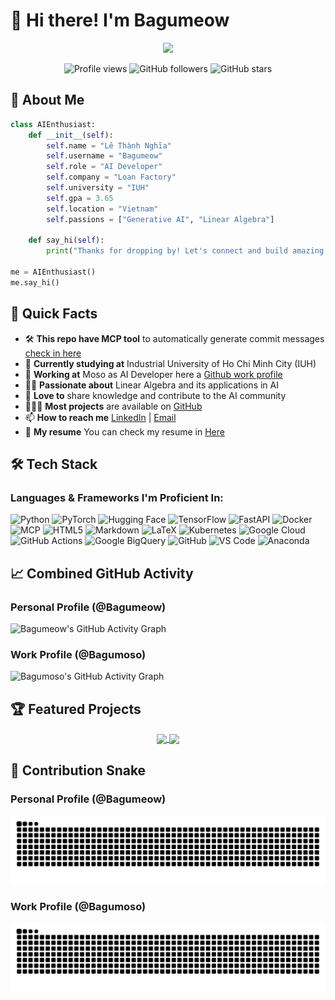 # 👋 Hi there! I'm Bagumeow

<div align="center">
  <img src=images/profile_github.gif />
</div>

<p align="center">
  <img src="https://komarev.com/ghpvc/?username=bagumeow&label=Profile%20views&color=71dcff&style=flat-square" alt="Profile views" />
  <img src="https://img.shields.io/github/followers/bagumeow?label=Followers&style=flat-square&color=71dcff&labelColor=1a1a1a" alt="GitHub followers" />
  <img src="https://img.shields.io/github/stars/bagumeow?label=Stars&style=flat-square&color=71dcff&labelColor=1a1a1a" alt="GitHub stars" />
</p>

## 🌟 About Me

```python
class AIEnthusiast:
    def __init__(self):
        self.name = "Lê Thành Nghĩa"
        self.username = "Bagumeow"
        self.role = "AI Developer"
        self.company = "Loan Factory"
        self.university = "IUH"
        self.gpa = 3.65
        self.location = "Vietnam"
        self.passions = ["Generative AI", "Linear Algebra"]
        
    def say_hi(self):
        print("Thanks for dropping by! Let's connect and build amazing AI solutions together!")

me = AIEnthusiast()
me.say_hi()
```

## 🚀 Quick Facts

- 🛠️ **This repo have MCP tool** to automatically generate commit messages [check in here](mcp/mcp_server.py)
- 🔭 **Currently studying at** Industrial University of Ho Chi Minh City (IUH)
- 🌱 **Working at** Moso as AI Developer here a [Github work profile](https://github.com/bagumoso)
- 👨‍🔬 **Passionate about** Linear Algebra and its applications in AI
- 🥰 **Love to** share knowledge and contribute to the AI community
- 👨🏻‍💻 **Most projects** are available on [GitHub](https://github.com/Bagumeow?tab=repositories)
- 📫 **How to reach me** [LinkedIn](https://www.linkedin.com/in/bagumeow/) | [Email](mailto:lethanhnghia147@gmail.com)
- 📃 **My resume** You can check my resume in [Here](CV/CV_LeThanhNghia_Oct_2025.pdf)
## 🛠️ Tech Stack

### Languages & Frameworks I'm Proficient In:
<p align="left">
  <img src="https://img.shields.io/badge/Python-3776AB?style=for-the-badge&logo=python&logoColor=white" alt="Python" />
  <img src="https://img.shields.io/badge/PyTorch-EE4C2C?style=for-the-badge&logo=pytorch&logoColor=white" alt="PyTorch" />
  <img src="https://img.shields.io/badge/🤗%20Hugging%20Face-FFD21E?style=for-the-badge&logoColor=black" alt="Hugging Face" />
  <img src="https://img.shields.io/badge/TensorFlow-FF6F00?style=for-the-badge&logo=tensorflow&logoColor=white" alt="TensorFlow" />
  <img src="https://img.shields.io/badge/FastAPI-009688?style=for-the-badge&logo=fastapi&logoColor=white" alt="FastAPI" />
  <img src="https://img.shields.io/badge/Docker-2496ED?style=for-the-badge&logo=docker&logoColor=white" alt="Docker" />
  <img src="https://img.shields.io/badge/MCP-FF6B6B?style=for-the-badge&logo=anthropic&logoColor=white" alt="MCP" />
  <img src="https://img.shields.io/badge/HTML5-E34F26?style=for-the-badge&logo=html5&logoColor=white" alt="HTML5" />
  <img src="https://img.shields.io/badge/Markdown-000000?style=for-the-badge&logo=markdown&logoColor=white" alt="Markdown" />
  <img src="https://img.shields.io/badge/LaTeX-008080?style=for-the-badge&logo=latex&logoColor=white" alt="LaTeX" />
  <img src="https://img.shields.io/badge/Kubernetes-326CE5?style=for-the-badge&logo=kubernetes&logoColor=white" alt="Kubernetes" />
  <img src="https://img.shields.io/badge/Google%20Cloud-4285F4?style=for-the-badge&logo=google-cloud&logoColor=white" alt="Google Cloud" />
  <img src="https://img.shields.io/badge/GitHub%20Actions-2088FF?style=for-the-badge&logo=github-actions&logoColor=white" alt="GitHub Actions" />
  <img src="https://img.shields.io/badge/Google%20BigQuery-669DF6?style=for-the-badge&logo=google-cloud&logoColor=white" alt="Google BigQuery" />
  <img src="https://img.shields.io/badge/GitHub-181717?style=for-the-badge&logo=github&logoColor=white" alt="GitHub" />
  <img src="https://img.shields.io/badge/VS%20Code-007ACC?style=for-the-badge&logo=visual-studio-code&logoColor=white" alt="VS Code" />
  <img src="https://img.shields.io/badge/Anaconda-44A833?style=for-the-badge&logo=anaconda&logoColor=white" alt="Anaconda" />
</p>

## 📈 Combined GitHub Activity

### Personal Profile (@Bagumeow)
![Bagumeow's GitHub Activity Graph](https://github-readme-activity-graph.vercel.app/graph?username=bagumeow&theme=tokyo-night&hide_border=true&bg_color=0d1117&color=7c3aed&line=06b6d4&point=f0f6fc)

### Work Profile (@Bagumoso)
![Bagumoso's GitHub Activity Graph](https://github-readme-activity-graph.vercel.app/graph?username=bagumoso&theme=tokyo-night&hide_border=true&bg_color=0d1117&color=7c3aed&line=06b6d4&point=f0f6fc)

## 🏆 Featured Projects

<div align="center">
  <a href="https://github.com/Bagumeow/ViQwen_MoE_Llava_Training">
    <img align="center" src="https://github-readme-stats.vercel.app/api/pin/?username=bagumeow&repo=ViQwen_MoE_Llava_Training&theme=tokyonight&border_color=7c3aed&title_color=7c3aed&text_color=f0f6fc&bg_color=0d1117" />
  </a>

  <a href="https://github.com/Bagumeow/IUH_Chatbot">
    <img align="center" src="https://github-readme-stats.vercel.app/api/pin/?username=bagumeow&repo=IUH_Chatbot&theme=tokyonight&border_color=7c3aed&title_color=7c3aed&text_color=f0f6fc&bg_color=0d1117" />
  </a>
</div>

## 🐍 Contribution Snake

### Personal Profile (@Bagumeow)
<picture>
  <source media="(prefers-color-scheme: dark)" srcset="https://raw.githubusercontent.com/Bagumeow/Bagumeow/refs/heads/generate-contribution-snake/github-contribution-grid-snake-dark-Bagumeow.svg" />
  <source media="(prefers-color-scheme: light)" srcset="https://raw.githubusercontent.com/Bagumeow/Bagumeow/refs/heads/generate-contribution-snake/github-contribution-grid-snake-Bagumeow.svg" />
  <img alt="Bagumeow-GitHub-contribution-snake-animation" src="https://raw.githubusercontent.com/Bagumeow/Bagumeow/refs/heads/generate-contribution-snake/github-contribution-grid-snake-Bagumeow.svg" />
</picture>

### Work Profile (@Bagumoso)
<picture>
  <source media="(prefers-color-scheme: dark)" srcset="https://raw.githubusercontent.com/Bagumeow/Bagumeow/refs/heads/generate-contribution-snake/github-contribution-grid-snake-dark-Bagumoso.svg" />
  <source media="(prefers-color-scheme: light)" srcset="https://raw.githubusercontent.com/Bagumeow/Bagumeow/refs/heads/generate-contribution-snake/github-contribution-grid-snake-Bagumoso.svg" />
  <img alt="Bagumoso-GitHub-contribution-snake-animation" src="https://raw.githubusercontent.com/Bagumeow/Bagumeow/refs/heads/generate-contribution-snake/github-contribution-grid-snake-Bagumoso.svg" />
</picture>